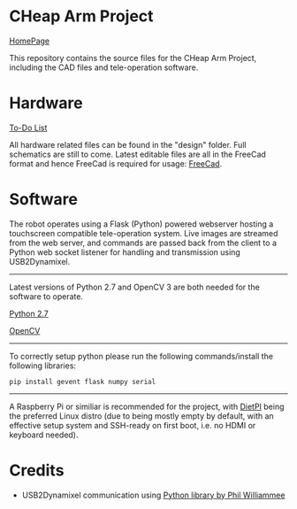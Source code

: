 # CHeap Arm Project
[HomePage](https://mobile-chap.github.io/Web/)

This repository contains the source files for the CHeap Arm Project, including the CAD files and tele-operation software.

# Hardware
[To-Do List](/design/ToDo.md)

All hardware related files can be found in the "design" folder. Full schematics are still to come. Latest editable files are all in the FreeCad format and hence FreeCad is required for usage: [FreeCad](http://www.freecadweb.org/).

# Software

The robot operates using a Flask (Python) powered webserver hosting a touchscreen compatible tele-operation system.
Live images are streamed from the web server, and commands are passed back from the client to a Python web socket listener for handling and transmission using USB2Dynamixel.

---

Latest versions of Python 2.7 and OpenCV 3 are both needed for the software to operate.

[Python 2.7](https://www.python.org/downloads/)

[OpenCV](http://opencv.org/downloads.html)

---

To correctly setup python please run the following commands/install the following libraries:
```
pip install gevent flask numpy serial
```

---
A Raspberry Pi or similiar is recommended for the project, with [DietPI](http://dietpi.com/) being the preferred Linux distro (due to being mostly empty by default, with an effective setup system and SSH-ready on first boot, i.e. no HDMI or keyboard needed).

# Credits
- USB2Dynamixel communication using [Python library by Phil Williammee](https://github.com/philwilliammee/dynamixel_simple_as_RPI)
